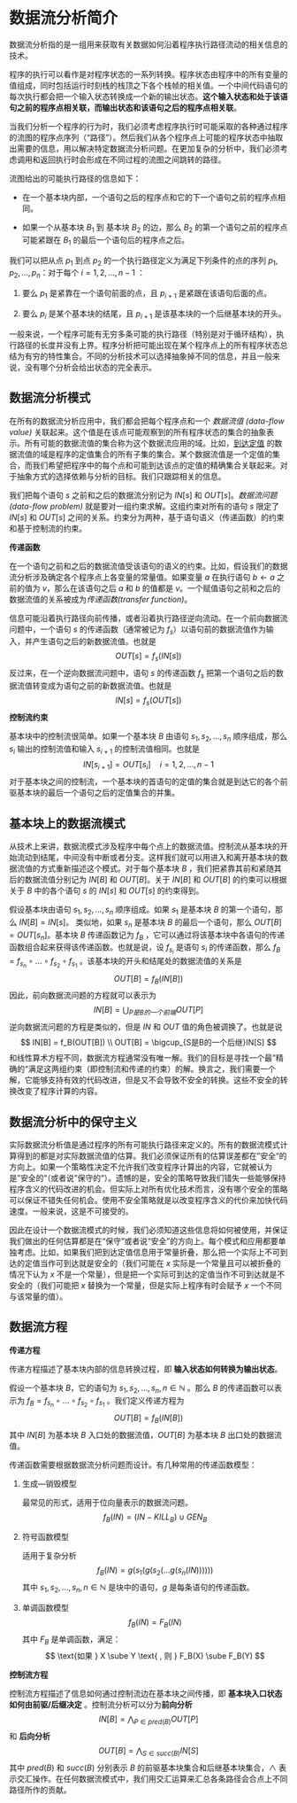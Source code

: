 # 数据流分析简介

数据流分析指的是一组用来获取有关数据如何沿着程序执行路径流动的相关信息的技术。

程序的执行可以看作是对程序状态的一系列转换。程序状态由程序中的所有变量的值组成，同时包括运行时刻栈的栈顶之下各个栈帧的相关值。一个中间代码语句的每次执行都会把一个输入状态转换成一个新的输出状态。**这个输入状态和处于该语句之前的程序点相关联，而输出状态和该语句之后的程序点相关联**。

当我们分析一个程序的行为时，我们必须考虑程序执行时可能采取的各种通过程序的流图的程序点序列（“路径”）。然后我们从各个程序点上可能的程序状态中抽取出需要的信息，用以解决特定数据流分析问题。在更加复杂的分析中，我们必须考虑调用和返回执行时会形成在不同过程的流图之间跳转的路径。

流图给出的可能执行路径的信息如下：

- 在一个基本块内部，一个语句之后的程序点和它的下一个语句之前的程序点相同。

- 如果一个从基本块 $B_1$ 到 基本块 $B_2$ 的边，那么 $B_2$ 的第一个语句之前的程序点可能紧跟在 $B_1$ 的最后一个语句后的程序点之后。

我们可以把从点 $p_1$ 到点 $p_2$ 的一个执行路径定义为满足下列条件的点的序列 $p_1, p_2, ... , p_n$：对于每个 $i = 1, 2, ... , n - 1$ ：

1) 要么 $p_1$ 是紧靠在一个语句前面的点，且 $p_{i+1}$ 是紧跟在该语句后面的点。

2) 要么 $p_i$ 是某个基本块的结尾，且 $p_{i+1}$ 是该基本块的一个后继基本块的开头。

一般来说，一个程序可能有无穷多条可能的执行路径（特别是对于循环结构），执行路径的长度并没有上界。程序分析把可能出现在某个程序点上的所有程序状态总结为有穷的特性集合。不同的分析技术可以选择抽象掉不同的信息，并且一般来说，没有哪个分析会给出状态的完全表示。

## 数据流分析模式

在所有的数据流分析应用中，我们都会把每个程序点和一个 *数据流值 (data-flow value)* 关联起来。这个值是在该点可能观察到的所有程序状态的集合的抽象表示。所有可能的数据流值的集合称为这个数据流应用的域。比如，[到达定值](../reaching_definitions/reaching_definitions.md) 的数据流值的域是程序的定值集合的所有子集的集合。某个数据流值是一个定值的集合，而我们希望把程序中的每个点和可能到达该点的定值的精确集合关联起来。对于抽象方式的选择依赖与分析的目标。我们只跟踪相关的信息。

我们把每个语句 $s$ 之前和之后的数据流分别记为 $IN[s]$ 和 $OUT[s]$。*数据流问题(data-flow problem)* 就是要对一组约束求解。这组约束对所有的语句 $s$ 限定了 $IN[s]$ 和 $OUT[s]$ 之间的关系。约束分为两种，基于语句语义（传递函数）的约束和基于控制流的约束。

**传递函数**

在一个语句之前和之后的数据流值受该语句的语义的约束。比如，假设我们的数据流分析涉及确定各个程序点上各变量的常量值。如果变量 $a$ 在执行语句 $b \leftarrow a$ 之前的值为 $v$，那么在该语句之后 $a$ 和 $b$ 的值都是 $v$。一个赋值语句之前和之后的数据流值的关系被成为*传递函数(transfer function)*。

信息可能沿着执行路径向前传播，或者沿着执行路径逆向流动。在一个前向数据流问题中，一个语句 $s$ 的传递函数（通常被记为 $f_s$）以语句前的数据流值作为输入，并产生语句之后的新数据流值。也就是
$$
OUT[s] = f_s(IN[s])
$$
 反过来，在一个逆向数据流问题中，语句 $s$ 的传递函数 $f_s$ 把第一个语句之后的数据流值转变成为语句之前的新数据流值。也就是
$$
IN[s] = f_s(OUT[s])
$$
**控制流约束**

基本块中的控制流很简单。如果一个基本块 $B$ 由语句 $s_1, s_2, ..., s_n$ 顺序组成，那么 $s_i$ 输出的控制流值和输入 $s_{i+1}$ 的控制流值相同。也就是
$$
IN[s_{i+1}] = OUT[s_i] \quad i = 1, 2, ..., n - 1
$$
对于基本块之间的控制流，一个基本块的首语句的定值的集合就是到达它的各个前驱基本块的最后一个语句之后的定值集合的并集。

## 基本块上的数据流模式

从技术上来讲，数据流模式涉及程序中每个点上的数据流值。控制流从基本块的开始流动到结尾，中间没有中断或者分支。这样我们就可以用进入和离开基本块的数据流值的方式重新描述这个模式。对于每个基本块 $B$ ，我们把紧靠其前和紧随其后的数据流值分别记为 $IN[B]$ 和 $OUT[B]$。关于 $IN[B]$ 和 $OUT[B]$ 的约束可以根据关于 $B$ 中的各个语句 $s$ 的 $IN[s]$ 和 $OUT[s]$ 的约束得到。

假设基本块由语句 $s_1, s_2, ..., s_n$ 顺序组成。如果 $s_1$ 是基本块 $B$ 的第一个语句，那么 $IN[B] = IN[s]$。 类似地，如果 $s_n$ 是基本块 $B$ 的最后一个语句，那么 $OUT[B] = OUT[s_n]$。基本块 $B$ 传递函数记为 $f_B$ ，它可以通过将该基本块中各语句的传递函数组合起来获得该传递函数。也就是说，设 $f_{s_{i}}$ 是语句 $s_i$ 的传递函数，那么 $f_B = f_{s_n} \circ ... \circ f_{s_2} \circ f_{s_1}$ 。该基本块的开头和结尾处的数据流值的关系是
$$
OUT[B] = f_B(IN[B])
$$
因此，前向数据流问题的方程就可以表示为
$$
IN[B] = \bigcup_{P是B的一个前端}OUT[P]
$$
逆向数据流问题的方程是类似的，但是 $IN$ 和 $OUT$ 值的角色被调换了。也就是说
$$
IN[B] = f_B(OUT[B]) \\
OUT[B] = \bigcup_{S是B的一个后继}IN[S]
$$
 和线性算术方程不同，数据流方程通常没有唯一解。我们的目标是寻找一个最”精确的“满足这两组约束（即控制流和传递的约束）的解。换言之，我们需要一个解，它能够支持有效的代码改进，但是又不会导致不安全的转换。这些不安全的转换改变了程序计算的内容。

## 数据流分析中的保守主义

实际数据流分析值是通过程序的所有可能执行路径来定义的。所有的数据流模式计算得到的都是对实际数据流值的估算。我们必须保证所有的估算误差都在”安全“的方向上。如果一个策略性决定不允许我们改变程序计算出的内容，它就被认为是”安全的“（或者说”保守的“）。遗憾的是，安全的策略导致我们错失一些能够保持程序含义的代码改进的机会。但实际上对所有优化技术而言，没有哪个安全的策略可以保证不错失任何机会。使用不安全策略就是以改变程序含义的代价来加快代码速度。一般来说，这是不可接受的。

因此在设计一个数据流模式的时候，我们必须知道这些信息将如何被使用，并保证我们做出的任何估算都是在“保守”或者说“安全”的方向上。每个模式和应用都要单独考虑。比如，如果我们把到达定值信息用于常量折叠，那么把一个实际上不可到达的定值当作可到达就是安全的（我们可能在 $x$ 实际是一个常量且可以被折叠的情况下认为 $x$ 不是一个常量），但是把一个实际可到达的定值当作不可到达就是不安全的（我们可能把 $x$ 替换为一个常量，但是实际上程序有时会赋予 $x$ 一个不同与该常量的值）。

## 数据流方程

**传递方程**

传递方程描述了基本块内部的信息转换过程，即 **输入状态如何转换为输出状态**。

假设一个基本块 $B$，它的语句为 $s_1, s_2, ... , s_n, n \in \mathbb{N}$ 。那么 $B$ 的传递函数可以表示为 $f_B = f_{s_n} \circ ... \circ f_{s_2} \circ f_{s_1}$ 。我们定义传递方程为
$$
OUT[B] = f_B (IN[B])
$$
其中 $IN[B]$ 为基本块 $B$ 入口处的数据流值，$OUT[B]$ 为基本块 $B$ 出口处的数据流值。

传递函数需要根据数据流分析问题而设计。有几种常用的传递函数模型：

1.   生成—销毁模型

     最常见的形式，适用于位向量表示的数据流问题。
     $$
     f_B(IN) = (IN - KILL_B) \cup GEN_B
     $$

2.   符号函数模型

     适用于复杂分析
     $$
     f_B(IN) = g(s_1(g(s_2(...g(s_n(IN))))))
     $$
     其中 $s_1, s_2, ... , s_n, n \in \mathbb{N}$ 是块中的语句，$g$ 是每条语句的传递函数。

3.   单调函数模型
     $$
     f_B(IN) = F_B(IN)
     $$
     其中 $F_B$ 是单调函数，满足：
     $$
     \text{如果 } X \sube Y \text{ , 则 } F_B(X) \sube F_B(Y)
     $$

**控制流方程**

控制流方程描述了信息如何通过控制流边在基本块之间传播，即 **基本块入口状态如何由前驱/后缀决定** 。控制流分析可以分为**前向分析**
$$
IN[B] = \bigwedge_{P \in pred(B)} OUT[P]
$$
和 **后向分析**
$$
OUT[B] = \bigwedge_{S \in succ(B)} IN[S]
$$
其中 $pred(B)$ 和 $succ(B)$ 分别表示 $B$ 的前驱基本块集合和后继基本块集合，$\wedge$ 表示交汇操作。在任何数据流模式中，我们用交汇运算来汇总各条路径会合点上不同路径所作的贡献。

